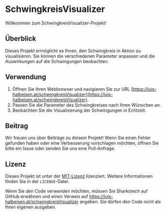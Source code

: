 # SchwingkreisVisualizer

Willkommen zum SchwingkreisVisualizer-Projekt!

## Überblick

Dieses Projekt ermöglicht es Ihnen, den Schwingkreis in Aktion zu visualisieren. Sie können die verschiedenen Parameter anpassen und die Auswirkungen auf die Schwingungen beobachten.

## Verwendung

1. Öffnen Sie Ihren Webbrowser und navigieren Sie zur URL [https://luis-halbeisen.at/schwingkreisVisualizer](https://luis-halbeisen.at/schwingkreisVisualizer).
2. Passen Sie die Parameter des Schwingkreises nach Ihren Wünschen an.
3. Beobachten Sie die Visualisierung der Schwingungen in Echtzeit.

## Beitrag

Wir freuen uns über Beiträge zu diesem Projekt! Wenn Sie einen Fehler gefunden haben oder eine Verbesserung vorschlagen möchten, öffnen Sie bitte ein Issue oder senden Sie uns eine Pull-Anfrage.

## Lizenz

Dieses Projekt ist unter der [MIT-Lizenz](https://opensource.org/licenses/MIT) lizenziert. Weitere Informationen finden Sie in der `LICENSE`-Datei.

Wenn Sie den Code verwenden möchten, müssen Sie Sharkotech auf GitHub erwähnen und einen Verweis auf https://luis-halbeisen.at/schwingkreisVisualizer angeben. Sie dürfen den Code nicht als Ihren eigenen ausgeben.

